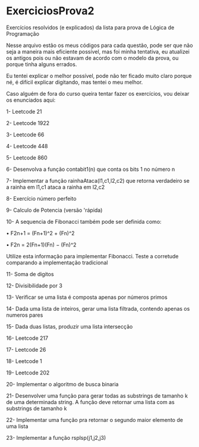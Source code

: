 # ExerciciosProva2
Exercícios resolvidos (e explicados) da lista para prova de Lógica de Programação

Nesse arquivo estão os meus códigos para cada questão, pode ser que não seja a maneira mais eficiente possível, mas foi minha tentativa, eu atualizei os antigos pois ou não estavam de acordo com o modelo da prova, ou porque tinha alguns errados.

Eu tentei explicar o melhor possível, pode não ter ficado muito claro porque né, é difícil explicar digitando, mas tentei o meu melhor.

Caso alguém de fora do curso queira tentar fazer os exercícios, vou deixar os enunciados aqui:

1- Leetcode 21

2- Leetcode 1922

3- Leetcode 66

4- Leetcode 448

5- Leetcode 860

6- Desenvolva a função contabit1(n) que conta os bits 1 no número n

7- Implementar a função rainhaAtaca(l1,c1,l2,c2) que retorna verdadeiro se a rainha em l1,c1 ataca a rainha em l2,c2

8- Exercício número perfeito

9- Calculo de Potencia (versão 'rápida)

10-  A sequencia de Fibonacci também pode ser definida como:

• F2n+1 = (Fn+1)^2 + (Fn)^2

• F2n = 2(Fn+1)(Fn) − (Fn)^2

Utilize esta informação para implementar Fibonacci. Teste a corretude comparando a implementação tradicional


11- Soma de digitos

12- Divisibilidade por 3

13- Verificar se uma lista é composta apenas por números primos

14- Dada uma lista de inteiros, gerar uma lista filtrada, contendo apenas os numeros pares

15- Dada duas listas, produzir uma lista intersecção

16- Leetcode 217

17- Leetcode 26

18- Leetcode 1

19- Leetcode 202

20- Implementar o algoritmo de busca binaria

21- Desenvolver uma função para gerar todas as substrings de tamanho k de uma determinada string. A função deve retornar uma 
lista com as substrings de tamanho k

22- Implementar uma função pra retornar o segundo maior elemento de uma lista

23- Implementar a função rsplsp(j1,j2,j3)
